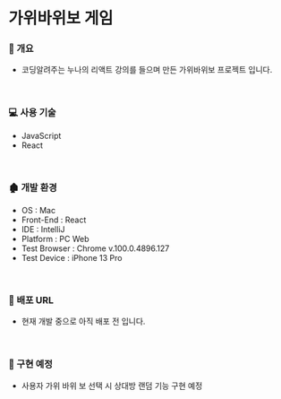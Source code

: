 # 가위바위보 게임

### 📝 개요

+ 코딩알려주는 누나의 리액트 강의를 들으며 만든 가위바위보 프로젝트 입니다.

<br/>

### 💻 사용 기술

+ JavaScript
+ React

<br/>

### 🏚 개발 환경

+ OS : Mac
+ Front-End : React
+ IDE : IntelliJ
+ Platform : PC Web
+ Test Browser : Chrome v.100.0.4896.127
+ Test Device : iPhone 13 Pro

<br/>

### 🔗 배포 URL

+ 현재 개발 중으로 아직 배포 전 입니다.

<br/>

### 💬 구현 예정

+ 사용자 가위 바위 보 선택 시 상대방 랜덤 기능 구현 예정

<br/>
